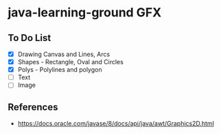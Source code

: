 # java-learning-ground GFX

## To Do List

- [x] Drawing Canvas and Lines, Arcs
- [x] Shapes - Rectangle, Oval and Circles
- [x] Polys - Polylines and polygon
- [ ] Text
- [ ] Image

## References
- https://docs.oracle.com/javase/8/docs/api/java/awt/Graphics2D.html
